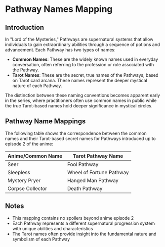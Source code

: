 # Pathway Names Mapping

## Introduction

In "Lord of the Mysteries," Pathways are supernatural systems that allow individuals to gain extraordinary abilities through a sequence of potions and advancement. Each Pathway has two types of names:

- **Common Names**: These are the widely known names used in everyday conversation, often referring to the profession or role associated with the Pathway.
- **Tarot Names**: These are the secret, true names of the Pathways, based on Tarot card arcana. These names represent the deeper mystical nature of each Pathway.

The distinction between these naming conventions becomes apparent early in the series, where practitioners often use common names in public while the true Tarot-based names hold deeper significance in mystical circles.

## Pathway Name Mappings

The following table shows the correspondence between the common names and their Tarot-based secret names for Pathways introduced up to episode 2 of the anime:

| Anime/Common Name     | Tarot Pathway Name        |
|----------------------|--------------------------|
| Seer                 | Fool Pathway             |
| Sleepless            | Wheel of Fortune Pathway |
| Mystery Pryer        | Hanged Man Pathway       |
| Corpse Collector     | Death Pathway            |

## Notes

- This mapping contains no spoilers beyond anime episode 2
- Each Pathway represents a different supernatural progression system with unique abilities and characteristics
- The Tarot names often provide insight into the fundamental nature and symbolism of each Pathway